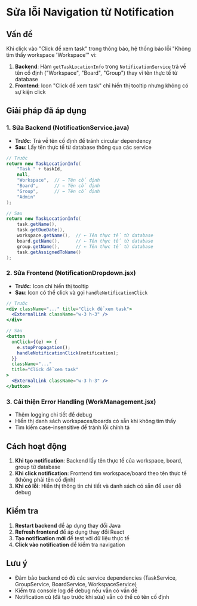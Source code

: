 # Sửa lỗi Navigation từ Notification

## Vấn đề
Khi click vào "Click để xem task" trong thông báo, hệ thống báo lỗi "Không tìm thấy workspace 'Workspace'" vì:

1. **Backend**: Hàm `getTaskLocationInfo` trong `NotificationService` trả về tên cố định ("Workspace", "Board", "Group") thay vì tên thực tế từ database
2. **Frontend**: Icon "Click để xem task" chỉ hiển thị tooltip nhưng không có sự kiện click

## Giải pháp đã áp dụng

### 1. Sửa Backend (NotificationService.java)
- **Trước**: Trả về tên cố định để tránh circular dependency
- **Sau**: Lấy tên thực tế từ database thông qua các service

```java
// Trước
return new TaskLocationInfo(
    "Task " + taskId,
    null,
    "Workspace",  // ← Tên cố định
    "Board",      // ← Tên cố định  
    "Group",      // ← Tên cố định
    "Admin"
);

// Sau
return new TaskLocationInfo(
    task.getName(),
    task.getDueDate(),
    workspace.getName(),  // ← Tên thực tế từ database
    board.getName(),      // ← Tên thực tế từ database
    group.getName(),      // ← Tên thực tế từ database
    task.getAssignedToName()
);
```

### 2. Sửa Frontend (NotificationDropdown.jsx)
- **Trước**: Icon chỉ hiển thị tooltip
- **Sau**: Icon có thể click và gọi `handleNotificationClick`

```jsx
// Trước
<div className="..." title="Click để xem task">
  <ExternalLink className="w-3 h-3" />
</div>

// Sau
<button
  onClick={(e) => {
    e.stopPropagation();
    handleNotificationClick(notification);
  }}
  className="..."
  title="Click để xem task"
>
  <ExternalLink className="w-3 h-3" />
</button>
```

### 3. Cải thiện Error Handling (WorkManagement.jsx)
- Thêm logging chi tiết để debug
- Hiển thị danh sách workspaces/boards có sẵn khi không tìm thấy
- Tìm kiếm case-insensitive để tránh lỗi chính tả

## Cách hoạt động

1. **Khi tạo notification**: Backend lấy tên thực tế của workspace, board, group từ database
2. **Khi click notification**: Frontend tìm workspace/board theo tên thực tế (không phải tên cố định)
3. **Khi có lỗi**: Hiển thị thông tin chi tiết và danh sách có sẵn để user dễ debug

## Kiểm tra

1. **Restart backend** để áp dụng thay đổi Java
2. **Refresh frontend** để áp dụng thay đổi React
3. **Tạo notification mới** để test với dữ liệu thực tế
4. **Click vào notification** để kiểm tra navigation

## Lưu ý
- Đảm bảo backend có đủ các service dependencies (TaskService, GroupService, BoardService, WorkspaceService)
- Kiểm tra console log để debug nếu vẫn có vấn đề
- Notification cũ (đã tạo trước khi sửa) vẫn có thể có tên cố định
